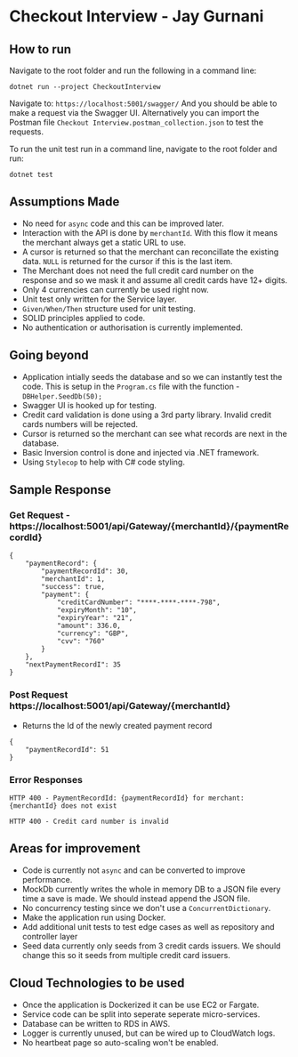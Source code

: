 ﻿# Checkout Interview - Jay Gurnani

## How to run

Navigate to the root folder and run the following in a command line:
```
dotnet run --project CheckoutInterview
```

Navigate to: `https://localhost:5001/swagger/`
And you should be able to make a request via the Swagger UI.
Alternatively you can import the Postman file `Checkout Interview.postman_collection.json` to test the requests.

To run the unit test run in a command line, navigate to the root folder and run:
```
dotnet test
```

## Assumptions Made
- No need for `async` code and this can be improved later.
- Interaction with the API is done by `merchantId`. With this flow it means the merchant always get a static URL to use.
- A cursor is returned so that the merchant can reconcillate the existing data. `NULL` is returned for the cursor if this is the last item.
- The Merchant does not need the full credit card number on the response and so we mask it and assume all credit cards have 12+ digits.
- Only 4 currencies can currently be used right now.
- Unit test only written for the Service layer.
- `Given/When/Then` structure used for unit testing.
- SOLID principles applied to code.
- No authentication or authorisation is currently implemented.

## Going beyond
- Application intially seeds the database and so we can instantly test the code. This is setup in the `Program.cs` file with the function -           `DBHelper.SeedDb(50);` 
- Swagger UI is hooked up for testing.
- Credit card validation is done using a 3rd party library. Invalid credit cards numbers will be rejected.
- Cursor is returned so the merchant can see what records are next in the database.
- Basic Inversion control is done and injected via .NET framework.
- Using `Stylecop` to help with C# code styling.

## Sample Response
### Get Request - https://localhost:5001/api/Gateway/{merchantId}/{paymentRecordId}
```
{
    "paymentRecord": {
        "paymentRecordId": 30,
        "merchantId": 1,
        "success": true,
        "payment": {
            "creditCardNumber": "****-****-****-798",
            "expiryMonth": "10",
            "expiryYear": "21",
            "amount": 336.0,
            "currency": "GBP",
            "cvv": "760"
        }
    },
    "nextPaymentRecordI": 35
}
```

### Post Request https://localhost:5001/api/Gateway/{merchantId}
- Returns the Id of the newly created payment record
```
{
    "paymentRecordId": 51
}
```

### Error Responses
```
HTTP 400 - PaymentRecordId: {paymentRecordId} for merchant: {merchantId} does not exist

HTTP 400 - Credit card number is invalid
```

## Areas for improvement
- Code is currently not `async` and can be converted to improve performance.
- MockDb currently writes the whole in memory DB to a JSON file every time a save is made. We should instead append the JSON file.
- No concurrency testing since we don't use a `ConcurrentDictionary`. 
- Make the application run using Docker.
- Add additional unit tests to test edge cases as well as repository and controller layer
- Seed data currently only seeds from 3 credit cards issuers. We should change this so it seeds from multiple credit card issuers.

## Cloud Technologies to be used
- Once the application is Dockerized it can be use EC2 or Fargate.
- Service code can be split into seperate seperate micro-services.
- Database can be written to RDS in AWS.
- Logger is currently unused, but can be wired up to CloudWatch logs.
- No heartbeat page so auto-scaling won't be enabled.